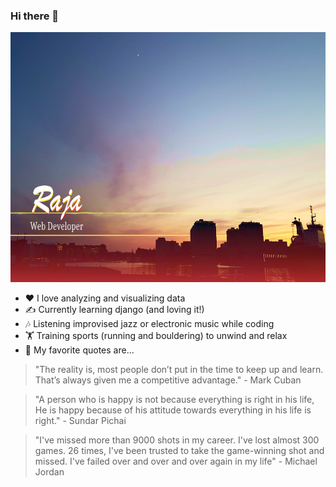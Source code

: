 ### Hi there 👋
<a href="https://github.com/leduble" title="Github about page"><img src="https://github.com/LeDuble/LeDuble/blob/main/github_bg_info.png" title="Raja Web Developer" width="854" height="400"></a>


- ❤️ I love analyzing and visualizing data
- ✍️ Currently learning django (and loving it!)
- 🎶 Listening improvised jazz or electronic music while coding
- 🏋️ Training sports (running and bouldering) to unwind and relax
- 💬 My favorite quotes are...
> "The reality is, most people don’t put in the time to keep up and learn. That’s always given me a competitive advantage." - Mark Cuban

> "A person who is happy is not because everything is right in his life, He is happy because of his attitude towards everything in his life is right." - Sundar Pichai

> "I've missed more than 9000 shots in my career. I've lost almost 300 games. 26 times, I've been trusted to take the game-winning shot and missed. I've failed over and over and over again in my life" - Michael Jordan
